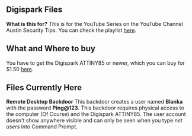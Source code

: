## Digispark Files
**What is this for?**
This is for the YouTube Series on the YouTube Channel Austin Security Tips. You can check the playlist [here](https://www.youtube.com/playlist?list=PLpc5XEvr-NNxXCnGspldGtvSJhcoYPDs6).

## What and Where to buy
You have to get the Digispark ATTINY85 or newer, which you can buy for $1.50 [here](https://www.ebay.com/itm/Digispark-Kickstarter-ATTINY85-Arduino-General-Micro-USB-Development-Board/142062832671).

## Files Currently Here

**Remote Desktop Backdoor**
This backdoor creates a user named **Blanka** with the password **Ping@123**. This backdoor requires physical access to the computer (Of Course) and the Digispark ATTINY85. The user account doesn't show anywhere visible and can only be seen when you type *net users* into Command Prompt.
